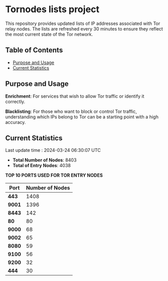 # Tornodes lists project

This repository provides updated lists of IP addresses associated with Tor relay nodes. The lists are refreshed every 30 minutes to ensure they reflect the most current state of the Tor network.

## Table of Contents

- [Purpose and Usage](#purpose-and-usage)
- [Current Statistics](#current-statistics)


## Purpose and Usage

**Enrichment**: For services that wish to allow Tor traffic or identify it correctly.

**Blacklisting**: For those who want to block or control Tor traffic, understanding which IPs belong to Tor can be a starting point with a high accuracy.

## Current Statistics

Last update time : 2024-03-24 06:30:07 UTC

- **Total Number of Nodes**: 8403
- **Total of Entry Nodes**: 4038

**TOP 10 PORTS USED FOR TOR ENTRY NODES**

| **Port** | **Number of Nodes** |
|------|-----------------|
| **443**   | 1408  |
| **9001**   | 1396  |
| **8443**   | 142  |
| **80**   | 80  |
| **9000**   | 68  |
| **9002**   | 65  |
| **8080**   | 59  |
| **9100**   | 56  |
| **9200**   | 32  |
| **444**   | 30  |

